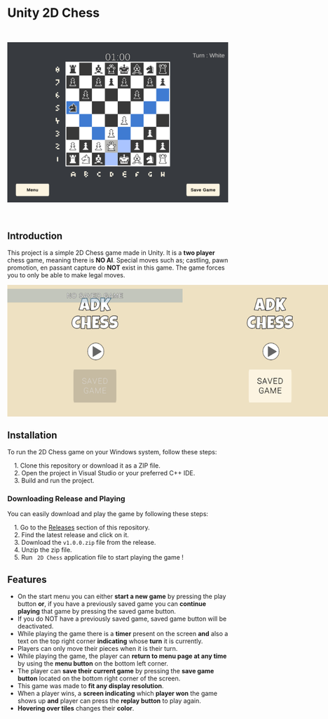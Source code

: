
# Unity 2D Chess
<br>
<p align="center">
    <img src="Screenshots/chess_2.PNG" alt="In-Game" />
</p>
<br>

## Introduction

This project is a simple 2D Chess game made in Unity. It is a **two player** chess game, meaning there is **NO AI**. Special moves such as; castling, pawn promotion, en passant capture do **NOT** exist in this game. The game forces you to only be able to make legal moves.
<div style="display: flex; justify-content: space-between;">
    <img src="Screenshots/chess_menu_2.PNG" width="400" height="300" alt="In-Game" />
    <img src="Screenshots/chess_menu.PNG" width="400" height="300" alt="In-Game" />
    <img src="Screenshots/chess_3.PNG" width="400" height="300" alt="In-Game" />
    <img src="Screenshots/chess_4.PNG" width="400" height="300" alt="In-Game" />
</div>

## Installation


To run the 2D Chess game on your Windows system, follow these steps:

&nbsp;&nbsp;&nbsp; 1. Clone this repository or download it as a ZIP file.  
&nbsp;&nbsp;&nbsp; 2. Open the project in Visual Studio or your preferred C++ IDE.  
&nbsp;&nbsp;&nbsp; 3. Build and run the project.    


### Downloading Release and Playing

You can easily download and play the game by following these steps:

&nbsp;&nbsp;&nbsp; 1. Go to the [Releases](https://github.com/AnastasyaDuygu/Basic-2D-Chess/releases) section of this repository.  
&nbsp;&nbsp;&nbsp; 2. Find the latest release and click on it.  
&nbsp;&nbsp;&nbsp; 3. Download the ` v1.0.0.zip ` file from the release.  
&nbsp;&nbsp;&nbsp; 4. Unzip the zip file.    
&nbsp;&nbsp;&nbsp; 5. Run ` 2D Chess` application file to start playing the game !  

## Features

- On the start menu you can either **start a new game** by pressing the play button **or**, if you have a previously saved game you can **continue playing** that game by pressing the saved game button.
- If you do NOT have a previously saved game, saved game button will be deactivated.
- While playing the game there is a **timer** present on the screen **and** also a text on the top right corner **indicating** whose **turn** it is currently.
- Players can only move their pieces when it is their turn.
- While playing the game, the player can **return to menu page at any time** by using the **menu button** on the bottom left corner.
- The player can **save their current game** by pressing the **save game button** located on the bottom right corner of the screen.
- This game was made to **fit any display resolution**.
- When a player wins, a **screen indicating** which **player won** the game shows up **and** player can press the **replay button** to play again.
- **Hovering over tiles** changes their **color**.
